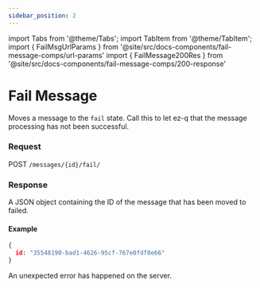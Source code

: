 ```yaml
---
sidebar_position: 2
---
```

import Tabs from '@theme/Tabs';
import TabItem from '@theme/TabItem';
import { FailMsgUrlParams } from '@site/src/docs-components/fail-message-comps/url-params'
import { FailMessage200Res } from '@site/src/docs-components/fail-message-comps/200-response'

# Fail Message
Moves a message to the `fail` state. Call this to let ez-q that the message processing has not been successful. 

### Request
POST `/messages/{id}/fail/`

<FailMsgUrlParams />

### Response

<Tabs>

<TabItem value="200" label="200" default>
A JSON object containing the ID of the message that has been moved to failed.

<FailMessage200Res/>  

#### Example
```json
{
  id: "35548190-bad1-4626-95cf-767e0fdf0e66"
}
```
</TabItem>
<TabItem value="500" label="500" default>
An unexpected error has happened on the server.
</TabItem>
</Tabs>

